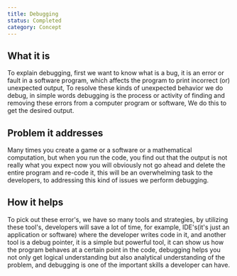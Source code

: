 ```yaml
---
title: Debugging
status: Completed
category: Concept
---
```


## What it is

To explain debugging, first we want to know what is a bug, it is an 
error or fault in a software program, which affects the program to 
print incorrect (or) unexpected output, To resolve these kinds of
unexpected behavior we do debug, in simple words debugging
is the process or activity of finding and removing these errors 
from a computer program or software, We do this to get the desired output.

## Problem it addresses

Many times you create a game or a software or a mathematical computation, 
but when you run the code, you find out that the output is not really what
you expect now you will obviously not go ahead and delete the entire
program and re-code it, this will be an overwhelming task to the developers,
to addressing this kind of issues we perform debugging.

## How it helps

To pick out these error's, we have so many tools and strategies, by utilizing these tool's, 
developers will save a lot of time, for example, IDE's(it's just an application or software)
where the developer writes code in it, and another tool is a debug pointer, it is a simple but 
powerful tool, it can show us how the program behaves at a certain point in the code, 
debugging helps you not only get logical understanding but also analytical understanding 
of the problem, and debugging is one of the important skills a developer can have.


